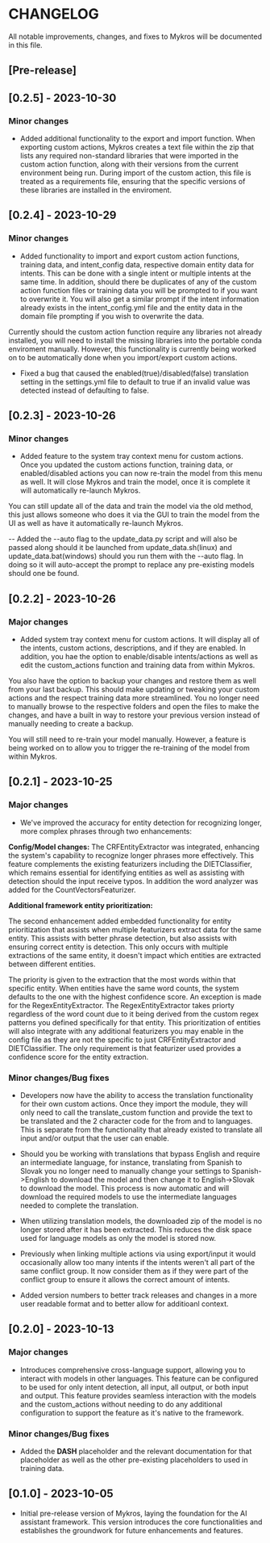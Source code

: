 # CHANGELOG

All notable improvements, changes, and fixes to Mykros will be documented in this file.

## [Pre-release]

## [0.2.5] - 2023-10-30
### Minor changes

- Added additional functionality to the export and import function. When exporting custom actions, Mykros creates a text file within the zip that lists any required non-standard libraries that were imported in the custom action function, along with their versions from the current environment being run. During import of the custom action, this file is treated as a requirements file, ensuring that the specific versions of these libraries are installed in the enviroment.

## [0.2.4] - 2023-10-29
### Minor changes

- Added functionality to import and export custom action functions, training data, and intent_config data, respective domain entity data for intents. This can be done with a single intent or multiple intents at the same time. In addition, should there be duplicates of any of the custom action function files or training data you will be prompted to if you want to overwrite it. You will also get a similar prompt if the intent information already exists in the intent_config.yml file and the entity data in the domain file prompting if you wish to overwrite the data.

Currently should the custom action function require any libraries not already installed, you will need to install the missing libraries into the portable conda enviroment manually. However, this functionality is currently being worked on to be automatically done when you import/export custom actions.

- Fixed a bug that caused the enabled(true)/disabled(false) translation setting in the settings.yml file to default to true if an invalid value was detected instead of defaulting to false.

## [0.2.3] - 2023-10-26
### Minor changes

- Added feature to the system tray context menu for custom actions. Once you updated the custom actions function, training data, or enabled/disabled actions you can now re-train the model from this menu as well. It will close Mykros and train the model, once it is complete it will automatically re-launch Mykros.

You can still update all of the data and train the model via the old method, this just allows someone who does it via the GUI to train the model from the UI as well as have it automatically re-launch Mykros.

-- Added the --auto flag to the update_data.py script and will also be passed along should it be launched from update_data.sh(linux) and update_data.bat(windows) should you run them with the --auto flag. In doing so it will auto-accept the prompt to replace any pre-existing models should one be found. 

## [0.2.2] - 2023-10-26
### Major changes

- Added system tray context menu for custom actions. It will display all of the intents, custom actions, descriptions, and if they are enabled. In addition, you hae the option to enable/disable intents/actions as well as edit the custom_actions function and training data from within Mykros. 

You also have the option to backup your changes and restore them as well from your last backup. This should make updating or tweaking your custom actions and the respect training data more streamlined. You no longer need to manually browse to the respective folders and open the files to make the changes, and have a built in way to restore your previous version instead of manually needing to create a backup.

You will still need to re-train your model manually. However, a feature is being worked on to allow you to trigger the re-training of the model from within Mykros. 

## [0.2.1] - 2023-10-25
### Major changes

- We've improved the accuracy for entity detection for recognizing longer, more complex phrases through two enhancements:

**Config/Model changes:** The CRFEntityExtractor was integrated, enhancing the system's capability to recognize longer phrases more effectively. This feature complements the existing featurizers including the DIETClassifier, which remains essential for identifying entities as well as assisting with detection should the input receive typos. In addition the word analyzer was added for the CountVectorsFeaturizer.

**Additional framework entity prioritization:**

The second enhancement added embedded functionality for entity prioritization that assists when multiple featurizers extract data for the same entity. This assists with better phrase detection, but also assists with ensuring correct entity is detection. This only occurs with multiple extractions of the same entity, it doesn't impact which entities are extracted between different entities.

The priority is given to the extraction that the most words within that specific entity. When entities have the same word counts, the system defaults to the one with the highest confidence score. An exception is made for the RegexEntityExtractor. The RegexEntityExtractor takes priorty regardless of the word count due to it being derived from the custom regex patterns you defined specifically for that entity. This prioritization of entities will also integrate with any additional featurizers you may enable in the config file as they are not the specific to just CRFEntityExtractor and DIETClassifier. The only requirement is that featurizer used provides a confidence score for the entity extraction.

### Minor changes/Bug fixes

- Developers now have the ability to access the translation functionality for their own custom actions. Once they import the module, they will only need to call the translate_custom function and provide the text to be translated and the 2 character code for the from and to languages. This is separate from the functionality that already existed to translate all input and/or output that the user can enable.

- Should you be working with translations that bypass English and require an intermediate language, for instance, translating from Spanish to Slovak you no longer need to manually change your settings to Spanish->English to download the model and then change it to English->Slovak to download the model. This process is now automatic and will download the required models to use the intermediate languages needed to complete the translation.

- When utilizing translation models, the downloaded zip of the model is no longer stored after it has been extracted. This reduces the disk space used for language models as only the model is stored now.

- Previously when linking multiple actions via using export/input it would occasionally allow too many intents if the intents weren't all part of the same conflict group. It now consider them as if they were part of the conflict group to ensure it allows the correct amount of intents. 

- Added version numbers to better track releases and changes in a more user readable format and to better allow for additioanl context.
 

## [0.2.0] - 2023-10-13

### Major changes

- Introduces comprehensive cross-language support, allowing you to interact with models in other languages. This feature can be configured to be used for only intent detection, all input, all output, or both input and output. This feature provides seamless interaction with the models and the custom_actions without needing to do any additional configuration to support the feature as it's native to the framework. 


### Minor changes/Bug fixes

- Added the __DASH__ placeholder and the relevant documentation for that placeholder as well as the other pre-existing placeholders to used in training data.

## [0.1.0] - 2023-10-05
- Initial pre-release version of Mykros, laying the foundation for the AI assistant framework. This version introduces the core functionalities and establishes the groundwork for future enhancements and features.
